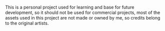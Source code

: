 This is a personal project used for learning and base for future development, so it should not be used for commercial projects, most of the assets used in this project are not made or owned by me, so credits belong to the original artists.
